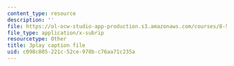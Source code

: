 ```yaml
---
content_type: resource
description: ''
file: https://ol-ocw-studio-app-production.s3.amazonaws.com/courses/8-591j-systems-biology-fall-2014/c098c805221c52ce978bc76aa71c235a_hfq1T9windg.vtt
file_type: application/x-subrip
resourcetype: Other
title: 3play caption file
uid: c098c805-221c-52ce-978b-c76aa71c235a
---
```

